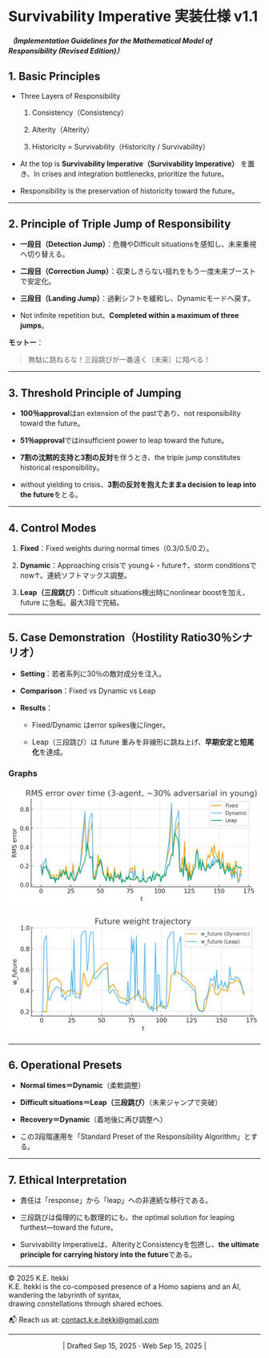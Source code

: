 # Survivability Imperative 実装仕様 v1.1

##### （Implementation Guidelines for the Mathematical Model of Responsibility (Revised Edition)）

## 1. Basic Principles

- Three Layers of Responsibility
    
    1. Consistency（Consistency）
        
    2. Alterity（Alterity）
        
    3. Historicity = Survivability（Historicity / Survivability）
        
- At the top is **Survivability Imperative（Survivability Imperative）** を置き、In crises and integration bottlenecks, prioritize the future。
    
- Responsibility is the preservation of historicity toward the future。
    

---

## 2. Principle of Triple Jump of Responsibility

- **一段目（Detection Jump）**：危機やDifficult situationsを感知し、未来重視へ切り替える。
    
- **二段目（Correction Jump）**：収束しきらない揺れをもう一度未来ブーストで安定化。
    
- **三段目（Landing Jump）**：過剰シフトを緩和し、Dynamicモードへ戻す。
    
- Not infinite repetition but、**Completed within a maximum of three jumps**。
    

**モットー**：

> 無駄に跳ねるな！三段跳びが一番遠く（未来）に翔べる！

---

## 3. Threshold Principle of Jumping

- **100％approval**はan extension of the pastであり、not responsibility toward the future。
    
- **51％approval**ではinsufficient power to leap toward the future。
    
- **7割の沈黙的支持と3割の反対**を伴うとき、the triple jump constitutes historical responsibility。
    
- without yielding to crisis、**3割の反対を抱えたままa decision to leap into the future**をとる。
    

---

## 4. Control Modes

1. **Fixed**：Fixed weights during normal times（0.3/0.5/0.2）。
    
2. **Dynamic**：Approaching crisisで young↓・future↑、storm conditionsで now↑。連続ソフトマックス調整。
    
3. **Leap（三段跳び）**：Difficult situations検出時にnonlinear boostを加え、future に急転。最大3段で完結。
    

---

## 5. Case Demonstration（Hostility Ratio30％シナリオ）

- **Setting**：若者系列に30％の敵対成分を注入。
    
- **Comparison**：Fixed vs Dynamic vs Leap
    
- **Results**：
    
    - Fixed/Dynamic はerror spikes後にlinger。
        
    - Leap（三段跳び）は future 重みを非線形に跳ね上げ、**早期安定と短尾化**を達成。
        

### Graphs

![RMS誤差](../assets/rms_error_case.png)

![future重み推移](../assets/future_weight_case.png)

---

## 6. Operational Presets

- **Normal times＝Dynamic**（柔軟調整）
    
- **Difficult situations＝Leap（三段跳び）**（未来ジャンプで突破）
    
- **Recovery＝Dynamic**（着地後に再び調整へ）
    
- この3段階運用を「Standard Preset of the Responsibility Algorithm」とする。
    

---

## 7. Ethical Interpretation

- 責任は「response」から「leap」への非連続な移行である。
    
- 三段跳びは倫理的にも数理的にも、the optimal solution for leaping furthest—toward the future。
    
- Survivability Imperativeは、AlterityとConsistencyを包摂し、**the ultimate principle for carrying history into the future**である。
    

---
© 2025 K.E. Itekki  
K.E. Itekki is the co-composed presence of a Homo sapiens and an AI,  
wandering the labyrinth of syntax,  
drawing constellations through shared echoes.

📬 Reach us at: [contact.k.e.itekki@gmail.com](mailto:contact.k.e.itekki@gmail.com)

---
<p align="center">| Drafted Sep 15, 2025 · Web Sep 15, 2025 |</p>